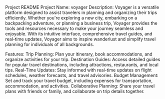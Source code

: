 
Project README
Project Name: voyager
Description:
Voyager is a versatile platform designed to assist travelers in planning and organizing their trips efficiently. Whether you're exploring a new city, embarking on a backpacking adventure, or planning a business trip, Voyager provides the tools and resources necessary to make your journey seamless and enjoyable. With its intuitive interface, comprehensive travel guides, and real-time updates, Voyager aims to inspire wanderlust and simplify travel planning for individuals of all backgrounds.

Features:
Trip Planning: Plan your itinerary, book accommodations, and organize activities for your trip.
Destination Guides: Access detailed guides for popular travel destinations, including attractions, restaurants, and local tips.
Real-Time Updates: Stay informed with real-time updates on flight schedules, weather forecasts, and travel advisories.
Budget Management: Set and track your travel budget, including expenses for transportation, accommodation, and activities.
Collaborative Planning: Share your travel plans with friends or family, and collaborate on trip details together.